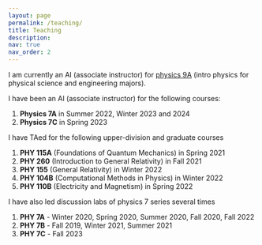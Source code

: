 ```yaml
---
layout: page
permalink: /teaching/
title: Teaching
description:
nav: true
nav_order: 2
---
```




I am currently an AI (associate instructor) for [physics 9A](https://physics.ucdavis.edu/undergraduates/academic-information/physics-courses) (intro physics for physical science and engineering majors).

I have been an AI (associate instructor) for the following courses:

1. **Physics 7A** in Summer 2022, Winter 2023 and 2024 
2. **Physics 7C** in Spring 2023

I have TAed for the following upper-division and graduate courses

1. **PHY 115A** (Foundations of Quantum Mechanics) in Spring 2021 
2. **PHY 260** (Introduction to General Relativity) in Fall 2021
3. **PHY 155** (General Relativity) in Winter 2022
4. **PHY 104B** (Computational Methods in Physics) in Winter 2022
5. **PHY 110B** (Electricity and Magnetism) in Spring 2022

I have also led discussion labs of physics 7 series several times

1. **PHY 7A** - Winter 2020, Spring 2020, Summer 2020, Fall 2020, Fall 2022
2. **PHY 7B** - Fall 2019, Winter 2021, Summer 2021
3. **PHY 7C** - Fall 2023 
